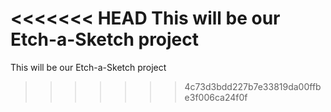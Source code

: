 <<<<<<< HEAD
This will be our Etch-a-Sketch project
=======
This will be our Etch-a-Sketch project
>>>>>>> 4c73d3bdd227b7e33819da00ffbe3f006ca24f0f
